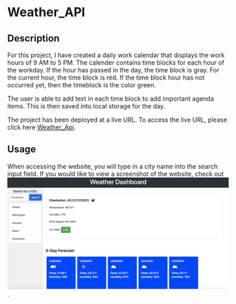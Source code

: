 # Weather_API

## Description

For this project, I have created a daily work calendar that displays the work hours of 9 AM to 5 PM. The calender contains time blocks for each hour of the workday. If the hour has passed in the day, the time block is gray. For the current hour, the time block is red. If the time block hour has not occurred yet, then the timeblock is the color green.

The user is able to add text in each time block to add important agenda items. This is then saved into local storage for the day.

The project has been deployed at a live URL. To access the live URL, please click here [Weather_Api](https://alexhstrickland.github.io/Weather_API/).

## Usage

When accessing the website, you will type in a city name into the search input field. If you would like to view a screenshot of the website, check out ![Website Screenshot](assets/images/screenshot_website.png).